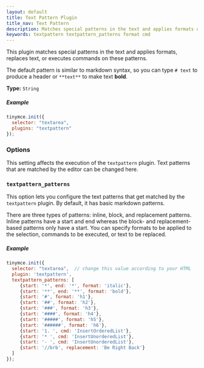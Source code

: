 ```yaml
---
layout: default
title: Text Pattern Plugin
title_nav: Text Pattern
description: Matches special patterns in the text and applies formats or executed commands on these patterns.
keywords: textpattern textpattern_patterns format cmd
---
```


This plugin matches special patterns in the text and applies formats, replaces text, or executes commands on these patterns.

The default pattern is similar to markdown syntax, so you can type `# text` to produce a header or `**text**` to make text **bold**.

**Type:** `String`

##### Example

```js
tinymce.init({
  selector: "textarea",
  plugins: "textpattern"
});
```

### Options

This setting affects the execution of the `textpattern` plugin. Text patterns that are matched by the editor can be changed here.

### `textpattern_patterns`

This option lets you configure the text patterns that get matched by the `textpattern` plugin. By default, it has basic markdown patterns.

There are three types of patterns: inline, block, and replacement patterns. Inline patterns have a start and end whereas the block- and replacement-based patterns only have a start. You can specify formats to be applied to the selection, commands to be executed, or text to be replaced.

##### Example

```js
tinymce.init({
  selector: "textarea",  // change this value according to your HTML
  plugin: 'textpattern',
  textpattern_patterns: [
     {start: '*', end: '*', format: 'italic'},
     {start: '**', end: '**', format: 'bold'},
     {start: '#', format: 'h1'},
     {start: '##', format: 'h2'},
     {start: '###', format: 'h3'},
     {start: '####', format: 'h4'},
     {start: '#####', format: 'h5'},
     {start: '######', format: 'h6'},
     {start: '1. ', cmd: 'InsertOrderedList'},
     {start: '* ', cmd: 'InsertUnorderedList'},
     {start: '- ', cmd: 'InsertUnorderedList'},
     {start: '//brb', replacement: 'Be Right Back'}
  ]
});
```
